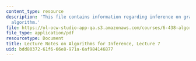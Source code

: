 ```yaml
---
content_type: resource
description: 'This file contains information regarding inference on graphs: the elimination
  algorithm.'
file: https://ol-ocw-studio-app-qa.s3.amazonaws.com/courses/6-438-algorithms-for-inference-fall-2014/bdd8037261f666e8971a6af984146877_MIT6_438F14_Lec7.pdf
file_type: application/pdf
resourcetype: Document
title: Lecture Notes on Algorithms for Inference, Lecture 7
uid: bdd80372-61f6-66e8-971a-6af984146877
---
```

